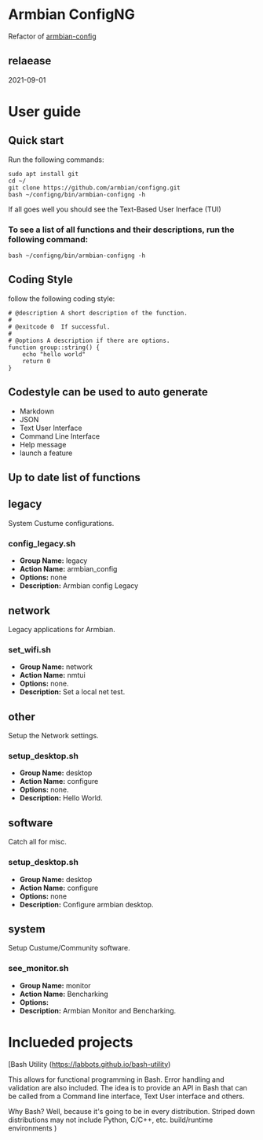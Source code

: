 # Armbian ConfigNG 
Refactor of [armbian-config](https://github.com/armbian/config)       
## relaease 
2021-09-01
# User guide
## Quick start
Run the following commands:
~~~
sudo apt install git
cd ~/
git clone https://github.com/armbian/configng.git
bash ~/configng/bin/armbian-configng -h
~~~  
If all goes well you should see the Text-Based User Inerface (TUI)

### To see a list of all functions and their descriptions, run the following command:
~~~
bash ~/configng/bin/armbian-configng -h
~~~
## Coding Style
follow the following coding style:
~~~
# @description A short description of the function.
#
# @exitcode 0  If successful.
#
# @options A description if there are options.
function group::string() {
    echo "hello world"
    return 0
}
 ~~~ 
## Codestyle can be used to auto generate
 - Markdown
 - JSON
 - Text User Interface
 - Command Line Interface
 - Help message
 - launch a feature

## Up to date list of functions 
## legacy
System Custume configurations.

### config_legacy.sh

 - **Group Name:** legacy
 - **Action Name:** armbian_config
 - **Options:** none
 - **Description:** Armbian config Legacy

## network
Legacy applications for Armbian.

### set_wifi.sh

 - **Group Name:** network
 - **Action Name:** nmtui
 - **Options:** none.
 - **Description:** Set a local net test.

## other
Setup the Network settings.

### setup_desktop.sh

 - **Group Name:** desktop
 - **Action Name:** configure
 - **Options:** none.
 - **Description:** Hello World.

## software
Catch all for misc.

### setup_desktop.sh

 - **Group Name:** desktop
 - **Action Name:** configure
 - **Options:** none
 - **Description:** Configure armbian desktop.

## system
Setup Custume/Community software.

### see_monitor.sh

 - **Group Name:** monitor
 - **Action Name:** Bencharking
 - **Options:** 
 - **Description:** Armbian Monitor and Bencharking.


# Inclueded projects
[Bash Utility (https://labbots.github.io/bash-utility) 

 This allows for functional programming in Bash. Error handling and validation are also included.
The idea is to provide an API in Bash that can be called from a Command line interface, Text User interface and others.

 Why Bash? Well, because it's going to be in every distribution. Striped down distributions
may not include Python, C/C++, etc. build/runtime environments )

